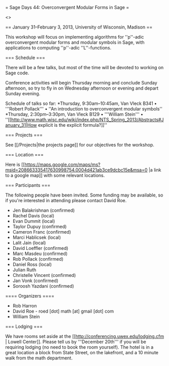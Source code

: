 = Sage Days 44: Overconvergent Modular Forms in Sage =

<<TableOfContents>>

== January 31–February 3, 2013, University of Wisconsin, Madison ==

This workshop will focus on implementing algorithms for ''p''-adic overconvergent modular forms and modular symbols in Sage, with applications to computing ''p''-adic ''L''-functions.

=== Schedule ===

There will be a few talks, but most of the time will be devoted to working on Sage code.

Conference activities will begin Thursday morning and conclude Sunday afternoon, so try to fly in on Wednesday afternoon or evening and depart Sunday evening.

Schedule of talks so far:
 *Thursday, 9:30am–10:45am, Van Vleck B341 &bull; '''Robert Pollack''' &bull; ''An introduction to overconvergent modular symbols''
 *Thursday, 2:30pm–3:30pm, Van Vleck B129 &bull; '''William Stein''' &bull; ''[[http://www.math.wisc.edu/wiki/index.php/NTS_Spring_2013/Abstracts#January_31|How explicit is the explicit formula?]]''

=== Projects ===

See [[/Projects|the projects page]] for our objectives for the workshop.

=== Location ===

Here is [[https://maps.google.com/maps/ms?msid=208663335417630998754.0004d421ab3ce9dcbc15e&msa=0 |a link to a google map]] with some relevant locations.

=== Participants ===

The following people have been invited.  Some funding may be available, so if you're interested in attending please contact David Roe.

 * Jen Balakrishnan (confirmed)
 * Rachel Davis (local)
 * Evan Dummit (local)
 * Taylor Dupuy (confirmed)
 * Cameron Franc (confirmed)
 * Marci Hablicsek (local)
 * Lalit Jain (local)
 * David Loeffler (confirmed)
 * Marc Masdeu (confirmed)
 * Rob Pollack (confirmed)
 * Daniel Ross (local)
 * Julian Ruth
 * Christelle Vincent (confirmed)
 * Jan Vonk (confirmed)
 * Soroosh Yazdani (confirmed)

==== Organizers ====

 * Rob Harron
 * David Roe - roed [dot] math [at] gmail [dot] com
 * William Stein

=== Lodging ===

We have rooms set aside at the [[http://conferencing.uwex.edu/lodging.cfm | Lowell Center]]. Please tell us by '''December 20th''' if you will be requiring lodging (no need to book the room yourself). The hotel is in a great location a block from State Street, on the lakefront, and a 10 minute walk from the math department.
